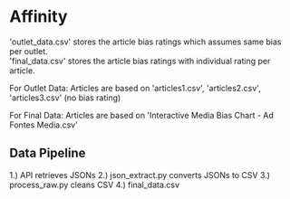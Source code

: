 # Affinity

'outlet_data.csv' stores the article bias ratings which assumes same bias per outlet.  
'final_data.csv' stores the article bias ratings with individual rating per article. 

For Outlet Data:
Articles are based on  'articles1.csv', 'articles2.csv', 'articles3.csv' (no bias rating)

For Final Data:
Articles are based on 'Interactive Media Bias Chart - Ad Fontes Media.csv'

## Data Pipeline
1.) API retrieves JSONs
2.) json_extract.py converts JSONs to CSV 
3.) process_raw.py cleans CSV 
4.) final_data.csv
